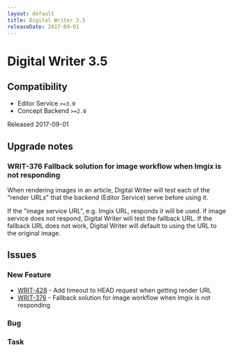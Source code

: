 ```yaml
---
layout: default
title: Digital Writer 3.5
releaseDate: 2017-09-01
---
```

<div class="jumbotron">
    <h1>Digital Writer 3.5</h1>    
    <h2>Compatibility</h2>
    <ul>
        <li>Editor Service <code>>=3.0</code></li>
        <li>Concept Backend <code>>=2.6</code></li>
    </ul>
</div>

Released 2017-09-01



## Upgrade notes  
      
### WRIT-376 Fallback solution for image workflow when Imgix is not responding 
When rendering images in an article, Digital Writer will test each of the "render URLs" that the backend (Editor Service) serve before using it.

If the "image service URL", e.g. Imgix URL, responds it will be used. If image service does not respond, Digital Writer will test the fallback URL. If the fallback URL does not work, Digital Writer will default to using the URL to the original image.         



## Issues  


### New Feature 
 
 * [WRIT-428](https://jira.infomaker.se/browse/WRIT-428) - Add timeout to HEAD request when getting render URL  
 * [WRIT-376](https://jira.infomaker.se/browse/WRIT-376) - Fallback solution for image workflow when Imgix is not responding 


### Bug 



### Task 




